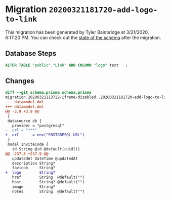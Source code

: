 # Migration `20200321181720-add-logo-to-link`

This migration has been generated by Tyler Bainbridge at 3/21/2020, 6:17:20 PM.
You can check out the [state of the schema](./schema.prisma) after the migration.

## Database Steps

```sql
ALTER TABLE "public"."Link" ADD COLUMN "logo" text   ;
```

## Changes

```diff
diff --git schema.prisma schema.prisma
migration 20200321113722-iframe-disabled..20200321181720-add-logo-to-link
--- datamodel.dml
+++ datamodel.dml
@@ -3,9 +3,9 @@
 }
 datasource db {
   provider = "postgresql"
-  url = "***"
+  url      = env("POSTGRESQL_URL")
 }
 model InviteCode {
   id String @id @default(cuid())
@@ -237,8 +237,9 @@
   updatedAt DateTime @updatedAt
   description String?
   favicon     String?
+  logo        String?
   href        String  @default("")
   host        String? @default("")
   image       String?
   notes       String  @default("")
```


